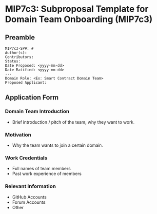 # MIP7c3: Subproposal Template for Domain Team Onboarding (MIP7c3)

## Preamble
```
MIP7c3-SP#: #
Author(s):
Contributors:
Status: 
Date Proposed: <yyyy-mm-dd>
Date Ratified: <yyyy-mm-dd>
---
Domain Role: <Ex: Smart Contract Domain Team>
Proposed Applicant: 
```
## Application Form

### Domain Team Introduction

-   Brief introduction / pitch of the team, why they want to work.
    

### Motivation

-   Why the team wants to join a certain domain.
    

### Work Credentials

-   Full names of team members
-   Past work experience of members
    
### Relevant Information
    
- GitHub Accounts
- Forum Accounts
- Other 
